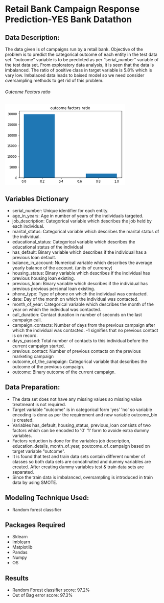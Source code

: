 # Retail Bank Campaign Response Prediction-YES Bank Datathon 

## Data Description:
<p>The data given is of campaigns run by a retail bank. Objective of the problem is to predict the categorical outcome of each entity in the test data set. “outcome” variable is to be predicted as per “serial_number” variable of the test data set. From exploratory data analysis, it is seen that the data is imbalanced. The ratio of positive class in target variable is 5.8% which is vary low. Imbalaced data leads to baised model so we need consider oversampling methods to get rid of this problem. </p> 

###### Outcome Factors ratio

![Screenshot](https://github.com/shubhampatil1/Retail-Bank-Campaign-Response-Prediction-YES-Bank-Datathon-/blob/master/outcome%20factors%20ratio.png)

## Variables Dictionary

   - serial_number: Unique identifier for each entity.
   - age_in_years: Age in number of years of the individuals targeted.
   - job_description: Categorical variable which describes the job held by each individual.
   - marital_status: Categorical variable which describes the marital status of the individual.
   - educational_status: Categorical variable which describes the educational status of the individual
   - has_default: Binary variable which describes if the individual has a previous loan default.
   - balance_in_account: Numerical variable which describes the average yearly balance of the account. (units of currency)
   - housing_status: Binary variable which describes if the individual has previous housing loan existing.
   - previous_loan: Binary variable which describes if the individual has previous previous personal loan existing.
   - phone_type: Type of phone on which the individual was contacted.
   - date: Day of the month on which the individual was contacted.
   - month_of_year: Categorical variable which describes the month of the year on which the individual was contacted.
   - call_duration: Contact duration in number of seconds on the last campaign call.
   - campaign_contacts: Number of days from the previous campaign after which the individual was contacted. -1 signifies that no previous                         contact is on record.
   - days_passed: Total number of contacts to this individual before the current campaign started.
   - previous_contact: Number of previous contacts on the previous marketing campaign
   - outcome_of_the_campaign: Categorical variable that describes the outcome of the previous campaign.
   - outcome: Binary outcome of the current campaign.
   
## Data Preparation:

- The data set does not have any missing values so missing value treatmeant is not required.
- Target variable "outcome" is in categorical form 'yes' 'no' so variable encoding is done as per the requirement and new variable outcome_bin is created.
- Variables has_default, housing_status, previous_loan consists of two factors which can be encoded to '0' '1' form to avoide extra dummy variables.
- Factors reduction is done for the variables job description, education_details, month_of_year, poutcome_of_campaign based on target variable "outcome".
- It is found that test and train data sets contain different number of classes so both data sets are concatinated and dummy variables are created. After creating dummy variables test & train data sets are separated.
- Since the train data is imbalanced, oversampling is introduced in train data by using SMOTE.

## Modeling Technique Used:

- Random forest classifier

## Packages Required

- Sklearn
- Imblearn
- Matplotlib
- Pandas
- Numpy
- OS

## Results

- Random Forest classifier score: 97.2%
- Out of Bag error score: 97.3%
